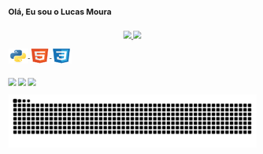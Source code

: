 ### Olá, Eu sou o Lucas Moura

##

<div align="center">
  <a href="https://github.com/lucpes">
   <img height="150em" src="https://github-readme-stats.vercel.app/api?username=lucpes&show_icons=true&theme=algolia&include_all_commits=true&count_private=true"/>
   <img height="150em" src="https://github-readme-stats.vercel.app/api/top-langs/?username=lucpes&layout=compact&langs_count=7&theme=algolia"/>
</div>
  <div style="display: inline_block"><br>
  <img align="center" alt="Rafa-Python" height="30" width="40" src="https://raw.githubusercontent.com/devicons/devicon/master/icons/python/python-original.svg">
  <img align="center" alt="Rafa-HTML" height="30" width="40" src="https://raw.githubusercontent.com/devicons/devicon/master/icons/html5/html5-original.svg">
  <img align="center" alt="Rafa-CSS" height="30" width="40" src="https://raw.githubusercontent.com/devicons/devicon/master/icons/css3/css3-original.svg">
  
##

<div> 
  <a href="https://instagram.com/lucas.mope/" target="_blank"><img src="https://img.shields.io/badge/-Instagram-%23E4405F?style=for-the-badge&logo=instagram&logoColor=white" target="_blank"></a>
  <a href = "mailto:contato.lucasmoura15@gmail.com"><img src="https://img.shields.io/badge/-Gmail-%23333?style=for-the-badge&logo=gmail&logoColor=white" target="_blank"></a>
  <a href="https://www.linkedin.com/in/lucas-moura-028526256/" target="_blank"><img src="https://img.shields.io/badge/-LinkedIn-%230077B5?style=for-the-badge&logo=linkedin&logoColor=white" target="_blank"></a> 
 
  ![Snake animation](https://github.com/lucpes/lucpes/blob/output/github-contribution-grid-snake.svg)
 
</div>
